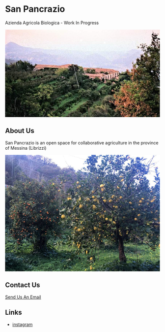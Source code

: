 # San Pancrazio
Azienda Agricola Biologica - Work In Progress

![sanpa](sanpadallalto.jpeg)

## About Us
  
San Pancrazio is an open space for collaborative agriculture in the province of Messina (Librizzi)

![arance](arancisanpa.jpeg)

## Contact Us

[Send Us An Email](mailto:bio.sanpancrazio@gmail.com?subject=Sanpancrazio)

## Links

* [instagram](https://www.instagram.com/cucuzcora)
